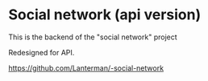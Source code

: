 # Social network (api version)

This is the backend of the "social network" project 

Redesigned for API.

https://github.com/Lanterman/-social-network 